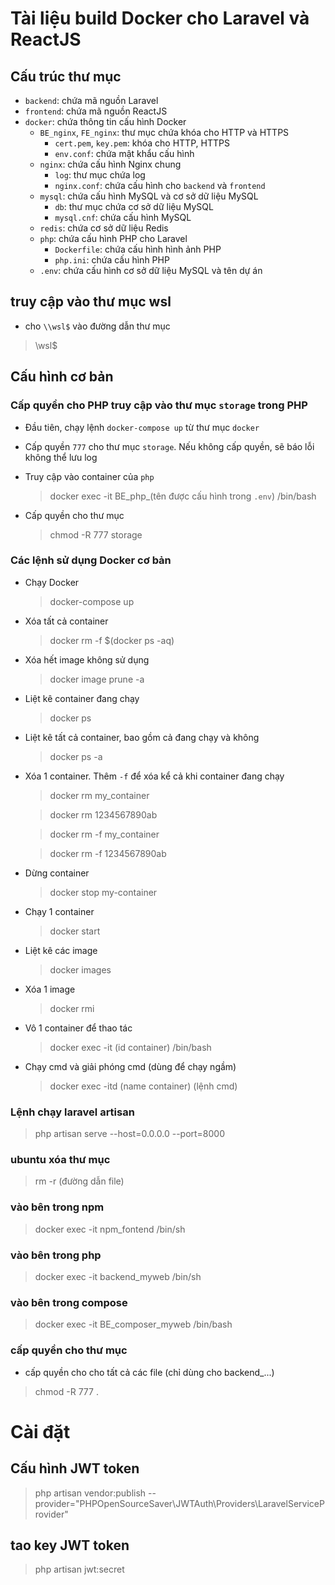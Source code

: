 # Tài liệu build Docker cho Laravel và ReactJS

## Cấu trúc thư mục

- `backend`: chứa mã nguồn Laravel
- `frontend`: chứa mã nguồn ReactJS
- `docker`: chứa thông tin cấu hình Docker
    - `BE_nginx`, `FE_nginx`: thư mục chứa khóa cho HTTP và HTTPS
        - `cert.pem`, `key.pem`: khóa cho HTTP, HTTPS
        - `env.conf`: chứa mật khẩu cấu hình
    - `nginx`: chứa cấu hình Nginx chung
        - `log`: thư mục chứa log
        - `nginx.conf`: chứa cấu hình cho `backend` và `frontend`
    - `mysql`: chứa cấu hình MySQL và cơ sở dữ liệu MySQL
        - `db`: thư mục chứa cơ sở dữ liệu MySQL
        - `mysql.cnf`: chứa cấu hình MySQL
    - `redis`: chứa cơ sở dữ liệu Redis
    - `php`: chứa cấu hình PHP cho Laravel
        - `Dockerfile`: chứa cấu hình hình ảnh PHP
        - `php.ini`: chứa cấu hình PHP
    - `.env`: chứa cấu hình cơ sở dữ liệu MySQL và tên dự án
## truy cập vào thư mục wsl
- cho `\\wsl$` vào đường dẫn thư mục
>\\wsl$
## Cấu hình cơ bản

### Cấp quyền cho PHP truy cập vào thư mục `storage` trong PHP

- Đầu tiên, chạy lệnh `docker-compose up` từ thư mục `docker`
- Cấp quyền `777` cho thư mục `storage`. Nếu không cấp quyền, sẽ báo lỗi không thể lưu log
- Truy cập vào container của `php`

  > docker exec -it BE_php_(tên được cấu hình trong `.env`) /bin/bash

- Cấp quyền cho thư mục

  > chmod -R 777 storage

### Các lệnh sử dụng Docker cơ bản

- Chạy Docker

  > docker-compose up

- Xóa tất cả container

  > docker rm -f $(docker ps -aq)

- Xóa hết image không sử dụng

  > docker image prune -a

- Liệt kê container đang chạy

  > docker ps

- Liệt kê tất cả container, bao gồm cả đang chạy và không

  > docker ps -a

- Xóa 1 container. Thêm `-f` để xóa kể cả khi container đang chạy

  > docker rm my_container

  > docker rm 1234567890ab

  > docker rm -f my_container

  > docker rm -f 1234567890ab

- Dừng container

  > docker stop my-container

- Chạy 1 container

  > docker start <container-id>

- Liệt kê các image
    >docker images
- Xóa 1 image
    >docker rmi <image-id>
- Vô 1 container để thao tác
    >docker exec -it (id container) /bin/bash
- Chạy cmd và giải phóng cmd (dùng để chạy ngầm)
    >docker exec -itd (name container) (lệnh cmd)


### Lệnh chạy laravel artisan 
>php artisan serve --host=0.0.0.0 --port=8000

### ubuntu xóa thư mục
>rm -r (đường dẫn file)

### vào bên trong npm
> docker exec -it npm_fontend /bin/sh
### vào bên trong php
> docker exec -it backend_myweb /bin/sh
### vào bên trong compose 
> docker exec -it BE_composer_myweb /bin/bash
### cấp quyền cho thư mục 
- cấp quyền cho cho tất cả các file (chỉ dùng cho backend_...)
>chmod -R 777 .

# Cài đặt
## Cấu hình JWT token
>php artisan vendor:publish --provider="PHPOpenSourceSaver\JWTAuth\Providers\LaravelServiceProvider"

## tao key JWT token
>php artisan jwt:secret